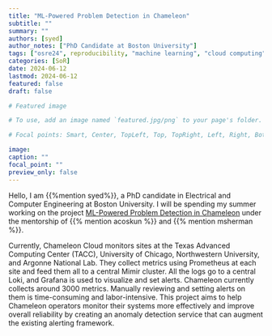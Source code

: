 ```yaml
---
title: "ML-Powered Problem Detection in Chameleon"
subtitle: ""
summary: ""
authors: [syed]
author_notes: ["PhD Candidate at Boston University"]
tags: ["osre24", reproducibility, "machine learning", "cloud computing"]
categories: [SoR]
date: 2024-06-12
lastmod: 2024-06-12
featured: false
draft: false

# Featured image

# To use, add an image named `featured.jpg/png` to your page's folder.

# Focal points: Smart, Center, TopLeft, Top, TopRight, Left, Right, BottomLeft, Bottom, BottomRight.

image:
caption: ""
focal_point: ""
preview_only: false
---
```


Hello, I am {{%mention syed%}}, a PhD candidate in Electrical and Computer Engineering at Boston University. I will be spending my
summer working on the project [ML-Powered Problem Detection in Chameleon](https://ucsc-ospo.github.io/project/osre24/uchicago/ml_detect_chameleon/) under the mentorship of {{% mention acoskun %}}
and {{% mention msherman %}}.

Currently, Chameleon Cloud monitors sites at the Texas Advanced Computing Center (TACC), University of Chicago,
Northwestern University, and Argonne National Lab. They collect metrics using Prometheus at each site and feed them
all to a central Mimir cluster. All the logs go to a central Loki, and Grafana is used to visualize and set alerts.
Chameleon currently collects around 3000 metrics. Manually reviewing and setting alerts on them is time-consuming
and labor-intensive. This project aims to help Chameleon operators monitor their systems more effectively and improve overall
reliability by creating an anomaly detection service that can augment the existing alerting framework.






